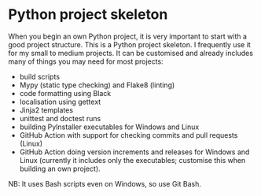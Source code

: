 # Python project skeleton

When you begin an own Python project, it is very important to start with a good project structure. This is a Python project skeleton. I frequently use it for my small to medium projects. It can be customised and already includes many of things you may need for most projects:

 - build scripts
 - Mypy (static type checking) and Flake8 (linting)
 - code formatting using Black
 - localisation using gettext
 - Jinja2 templates
 - unittest and doctest runs
 - building PyInstaller executables for Windows and Linux
 - GitHub Action with support for checking commits and pull requests (Linux)
 - GitHub Action doing version increments and releases for Windows and Linux (currently it includes only the executables; customise this when building an own project).

NB: It uses Bash scripts even on Windows, so use Git Bash.
